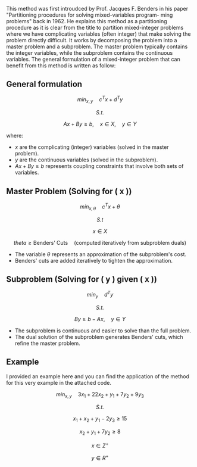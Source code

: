 This method was first introudced by Prof. Jacques F. Benders in his paper "Partitioning procedures for solving mixed-variables program- ming problems" back in 1962. 
He explains this method as a partitioning procedure as it is clear from the title to partition mixed-integer problems where we have complicating variables (often integer) that make solving the problem directly difficult.
It works by decomposing the problem into a master problem and a subproblem. The master problem typically contains the integer variables, while the subproblem contains the continuous variables.
The general formulation of a mixed-integer problem that can benefit from this method is written as follow: <br>
## General formulation

<div align="center">

$min_{x,y} \quad c^T x + d^T y$

*S.t.*<br>

$Ax + By \geq b, \quad x \in X, \quad y \in Y$
</div>

where:

- $x$ are the complicating (integer) variables (solved in the master problem).
- $y$ are the continuous variables (solved in the subproblem).
- $Ax + By \geq b$ represents coupling constraints that involve both sets of variables.

## Master Problem (Solving for \( x \))
<div align="center">

$min_{x,\theta} \quad c^T x + \theta$

*S.t*

$x \in X$


$theta \geq \text{Benders' Cuts} \quad (\text{computed iteratively from subproblem duals})$
</div>

- The variable ${\theta}$ represents an approximation of the subproblem's cost.
- Benders' cuts are added iteratively to tighten the approximation.

## Subproblem (Solving for \( y \) given \( x \))
<div align="center">
  
$min_{y} \quad d^T y$

*S.t.*

$By \geq b - Ax, \quad y \in Y$
</div>

- The subproblem is continuous and easier to solve than the full problem.
- The dual solution of the subproblem generates Benders' cuts, which refine the master problem.

## Example
I provided an example here and you can find the application of the method for this very example in the attached code.

<div align="center">
  
$min_{x,y} \quad 3x_1 + 22x_2 + y_1 + 7y_2 + 9y_3$
  
*S.t.*

$x_1 + x_2 + y_1 - 2y_3 \geq 15$

$x_2 + y_1 + 7y_2 \geq 8$

$x \in Z^+$

$y \in R^+$

</div>

